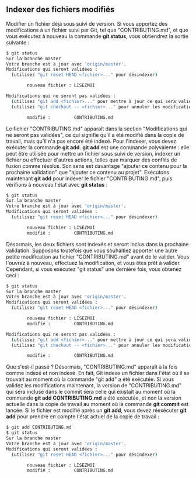 ## Indexer des fichiers modifiés

Modifier un fichier déjà sous suivi de version. Si vous apportez des modifications à un fichier suivi par Git, tel que
"CONTRIBUTING.md", et que vous exécutez à nouveau la commande **git status**, vous obtiendrez la sortie suivante :

```bash
$ git status
Sur la branche master
Votre branche est à jour avec 'origin/master'.
Modifications qui seront validées :
  (utilisez "git reset HEAD <fichier>..." pour désindexer)

        nouveau fichier : LISEZMOI

Modifications qui ne seront pas validées :
  (utilisez "git add <fichier>..." pour mettre à jour ce qui sera validé)
  (utilisez "git checkout -- <fichier>..." pour annuler les modifications dans la copie de travail)

        modifié :         CONTRIBUTING.md
```

Le fichier "CONTRIBUTING.md" apparaît dans la section "Modifications qui ne seront pas validées", ce qui signifie qu'il
a été modifié dans la copie de travail, mais qu'il n'a pas encore été indexé. Pour l'indexer, vous devez exécuter la
commande **git add**. **git add** est une commande polyvalente : elle peut être utilisée pour mettre un fichier sous
suivi de version, indexer un fichier ou effectuer d'autres actions, telles que marquer des conflits de fusion comme
résolus. Son sens est davantage "ajouter ce contenu pour la prochaine validation" que "ajouter ce contenu au projet".
Exécutons maintenant **git add** pour indexer le fichier "CONTRIBUTING.md", puis vérifions à nouveau l'état avec
**git status** :

```bash
$ git status
Sur la branche master
Votre branche est à jour avec 'origin/master'.
Modifications qui seront validées :
  (utilisez "git reset HEAD <fichier>..." pour désindexer)

        nouveau fichier : LISEZMOI
        modifié :         CONTRIBUTING.md
```

Désormais, les deux fichiers sont indexés et seront inclus dans la prochaine validation. Supposons toutefois que vous
souhaitiez apporter une autre petite modification au fichier "CONTRIBUTING.md" avant de le valider. Vous l'ouvrez à
nouveau, effectuez la modification, et vous êtes prêt à valider. Cependant, si vous exécutez "git status" une dernière
fois, vous obtenez ceci :

```bash
$ git status
Sur la branche master
Votre branche est à jour avec 'origin/master'.
Modifications qui seront validées :
  (utilisez "git reset HEAD <fichier>..." pour désindexer)

        nouveau fichier : LISEZMOI
        modifié :         CONTRIBUTING.md

Modifications qui ne seront pas validées :
  (utilisez "git add <fichier>..." pour mettre à jour ce qui sera validé)
  (utilisez "git checkout -- <fichier>..." pour annuler les modifications dans la copie de travail)

        modifié :         CONTRIBUTING.md
```

Que s'est-il passé ? Désormais, "CONTRIBUTING.md" apparaît à la fois comme indexé et non indexé. En fait, Git indexe un
fichier dans l'état où il se trouvait au moment où la commande "git add" a été exécutée. Si vous validez les
modifications maintenant, la version de "CONTRIBUTING.md" qui sera incluse dans le commit sera celle qui existait au
moment où la commande **git add CONTRIBUTING.md** a été exécutée, et non la version actuelle dans la copie de travail au
moment où la commande **git commit** est lancée. Si le fichier est modifié après un **git add**, vous devez réexécuter 
**git add** pour prendre en compte l'état actuel de la copie de travail :

```bash
$ git add CONTRIBUTING.md
$ git status
Sur la branche master
Votre branche est à jour avec 'origin/master'.
Modifications qui seront validées :
  (utilisez "git reset HEAD <fichier>..." pour désindexer)

        nouveau fichier : LISEZMOI
        modifié :         CONTRIBUTING.md
```
